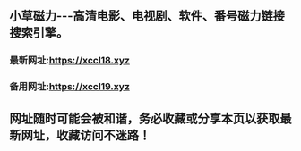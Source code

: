 ## **小草磁力---高清电影、电视剧、软件、番号磁力链接搜索引擎。**
### 最新网址:<a href="https://xccl8.xyz" target="_blank">https://xccl18.xyz</a>
### 备用网址:<a href="https://xccl9.xyz" target="_blank">https://xccl19.xyz</a>
## 网址随时可能会被和谐，务必收藏或分享本页以获取最新网址，收藏访问不迷路！

